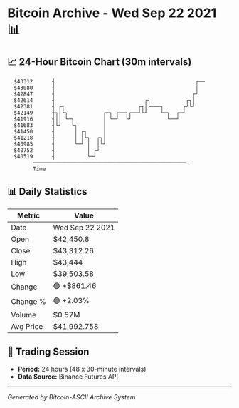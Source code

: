 # Bitcoin Archive - Wed Sep 22 2021 📊

## 📈 24-Hour Bitcoin Chart (30m intervals)

```
  $43312      ┤                                            ┌── 
  $43080      ┤                                            │   
  $42847      ┤                                           ┌┘   
  $42614      ┤                            ┌┐           ┌┐│    
  $42381      ┤ ┌┐                       ┌┐│└───┐      ┌┘└┘    
  $42149      ┼┐│└┐           ┌─┐ ┌──┐┌──┘└┘    └─┐  ┌─┘       
  $41916      ┤││ └─┐         │ └─┘  └┘           └──┘         
  $41683      ┤└┘   └┐        │                                
  $41450      ┤      │ ┌┐     │                                
  $41218      ┤      │ │└┐  ┌┐│                                
  $40985      ┤      └─┘ │  │└┘                                
  $40752      ┤          │ ┌┘                                  
  $40519      ┤          └─┘                                   
        ────────────────────────────────────────────────→
        Time
```

## 📊 Daily Statistics

| Metric | Value |
|--------|-------|
| Date | Wed Sep 22 2021 |
| Open | $42,450.8 |
| Close | $43,312.26 |
| High | $43,444 |
| Low | $39,503.58 |
| Change | 🟢 +$861.46 |
| Change % | 🟢 +2.03% |
| Volume | $0.57M |
| Avg Price | $41,992.758 |

## 📅 Trading Session

- **Period:** 24 hours (48 x 30-minute intervals)
- **Data Source:** Binance Futures API

---
*Generated by Bitcoin-ASCII Archive System*
